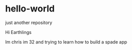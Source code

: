 # hello-world
just another repository

Hi Earthlings

Im chris im 32 and trying to learn how to build a spade app 
